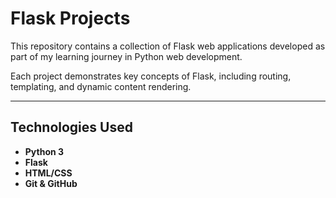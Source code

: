 # Flask Projects

This repository contains a collection of Flask web applications developed as part of my learning journey in Python web development.

Each project demonstrates key concepts of Flask, including routing, templating, and dynamic content rendering.

---

## Technologies Used

- **Python 3**
- **Flask**
- **HTML/CSS**
- **Git & GitHub**
